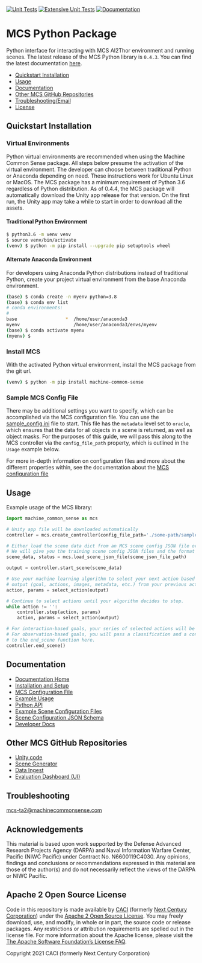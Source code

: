 [![Unit Tests](https://github.com/NextCenturyCorporation/MCS/actions/workflows/ci.yaml/badge.svg)](https://github.com/NextCenturyCorporation/MCS/actions/workflows/ci.yaml)
[![Extensive Unit Tests](https://github.com/NextCenturyCorporation/MCS/actions/workflows/development-merge.yaml/badge.svg)](https://github.com/NextCenturyCorporation/MCS/actions/workflows/development-merge.yaml)
[![Documentation](https://github.com/NextCenturyCorporation/MCS/actions/workflows/docs-publish-pypi.yaml/badge.svg)](https://github.com/NextCenturyCorporation/MCS/actions/workflows/docs-publish-pypi.yaml)

# MCS Python Package

Python interface for interacting with MCS AI2Thor environment and running scenes. The latest release of the MCS Python library is `0.4.3`. You can find the latest documentation [here](https://nextcenturycorporation.github.io/MCS).

- [Quickstart Installation](#quickstart-installation)
- [Usage](#usage)
- [Documentation](#documentation)
- [Other MCS GitHub Repositories](#other-mcs-github-repositories)
- [Troubleshooting/Email](#troubleshooting)
- [License](#apache-2-open-source-license)

## Quickstart Installation

### Virtual Environments

Python virtual environments are recommended when using the  Machine Common Sense package. All steps below presume the activation of the virtual environment. The developer can choose between traditional Python or Anaconda depending on need. These instructions work for Ubuntu Linux or MacOS. The MCS package has a minimum requirement of Python 3.6 regardless of Python distribution. As of 0.4.4, the MCS package will automatically download the Unity app release for that version. On the first run, the Unity app may take a while to start in order to download all the assets. 

#### Traditional Python Environment

```bash
$ python3.6 -m venv venv
$ source venv/bin/activate
(venv) $ python -m pip install --upgrade pip setuptools wheel
```

#### Alternate Anaconda Environment

For developers using Anaconda Python distributions instead of traditional Python, create your project virtual environment from the base Anaconda environment.

```bash
(base) $ conda create -n myenv python=3.8
(base) $ conda env list
# conda environments:
#
base                  *  /home/user/anaconda3
myenv                    /home/user/anaconda3/envs/myenv
(base) $ conda activate myenv
(myenv) $
```

### Install MCS

With the activated Python virtual environment, install the MCS package from the git url.

```bash
(venv) $ python -m pip install machine-common-sense
```

### Sample MCS Config File

There may be additional settings you want to specify, which can be accomplished via the MCS configuration file. You can use the [sample_config.ini](./sample_config.ini) file to start. This file has the `metadata` level set to `oracle`, which ensures that the data for all objects in a scene is returned, as well as object masks. For the purposes of this guide, we will pass this along to the MCS controller via the `config_file_path` property, which is outlined in the `Usage` example below.

For more in-depth information on configuration files and more about the different properties within, see the documentation about the [MCS configuration file](https://https://nextcenturycorporation.github.io/MCS/install.html#mcs-configuration-file)

## Usage

Example usage of the MCS library:

```python
import machine_common_sense as mcs

# Unity app file will be downloaded automatically
controller = mcs.create_controller(config_file_path='./some-path/sample_config.ini')

# Either load the scene data dict from an MCS scene config JSON file or create your own.
# We will give you the training scene config JSON files and the format to make your own.
scene_data, status = mcs.load_scene_json_file(scene_json_file_path)

output = controller.start_scene(scene_data)

# Use your machine learning algorithm to select your next action based on the scene
# output (goal, actions, images, metadata, etc.) from your previous action.
action, params = select_action(output)

# Continue to select actions until your algorithm decides to stop.
while action != '':
    controller.step(action, params)
    action, params = select_action(output)

# For interaction-based goals, your series of selected actions will be scored.
# For observation-based goals, you will pass a classification and a confidence
# to the end_scene function here.
controller.end_scene()
```

## Documentation

- [Documentation Home](https://nextcenturycorporation.github.io/MCS)
- [Installation and Setup](https://https://nextcenturycorporation.github.io/MCS/install.html)
- [MCS Configuration File](https://https://nextcenturycorporation.github.io/MCS/install.html#mcs-configuration-file)
- [Example Usage](https://https://nextcenturycorporation.github.io/MCS/examples.html)
- [Python API](https://nextcenturycorporation.github.io/MCS/api.html)
- [Example Scene Configuration Files](https://nextcenturycorporation.github.io/MCS/scenes.html)
- [Scene Configuration JSON Schema](https://nextcenturycorporation.github.io/MCS/schema.html)
- [Developer Docs](https://nextcenturycorporation.github.io/MCS/dev.html)

## Other MCS GitHub Repositories

- [Unity code](https://github.com/NextCenturyCorporation/ai2thor)
- [Scene Generator](https://github.com/NextCenturyCorporation/mcs-scene-generator)
- [Data Ingest](https://github.com/NextCenturyCorporation/mcs-ingest)
- [Evaluation Dashboard (UI)](https://github.com/NextCenturyCorporation/mcs-ui)

## Troubleshooting

[mcs-ta2@machinecommonsense.com](mailto:mcs-ta2@machinecommonsense.com)

## Acknowledgements

This material is based upon work supported by the Defense Advanced Research Projects Agency (DARPA) and Naval Information Warfare Center, Pacific (NIWC Pacific) under Contract No. N6600119C4030. Any opinions, findings and conclusions or recommendations expressed in this material are those of the author(s) and do not necessarily reflect the views of the DARPA or NIWC Pacific.

## Apache 2 Open Source License

Code in this repository is made available by [CACI][4] (formerly [Next Century
Corporation][1]) under the [Apache 2 Open Source License][2].  You may
freely download, use, and modify, in whole or in part, the source code
or release packages. Any restrictions or attribution requirements are
spelled out in the license file.  For more information about the
Apache license, please visit the [The Apache Software Foundation’s
License FAQ][3].

[1]: http://www.nextcentury.com
[2]: http://www.apache.org/licenses/LICENSE-2.0.txt
[3]: http://www.apache.org/foundation/license-faq.html
[4]: http://www.caci.com

Copyright 2021 CACI (formerly Next Century Corporation)
